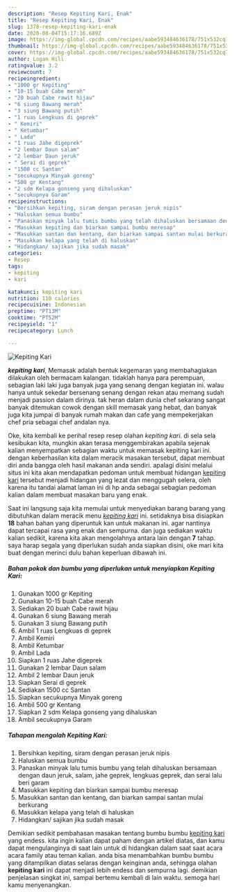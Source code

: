 ```yaml
---
description: "Resep Kepiting Kari, Enak"
title: "Resep Kepiting Kari, Enak"
slug: 1378-resep-kepiting-kari-enak
date: 2020-08-04T15:17:16.689Z
image: https://img-global.cpcdn.com/recipes/aabe593484636178/751x532cq70/kepiting-kari-foto-resep-utama.jpg
thumbnail: https://img-global.cpcdn.com/recipes/aabe593484636178/751x532cq70/kepiting-kari-foto-resep-utama.jpg
cover: https://img-global.cpcdn.com/recipes/aabe593484636178/751x532cq70/kepiting-kari-foto-resep-utama.jpg
author: Logan Hill
ratingvalue: 3.2
reviewcount: 7
recipeingredient:
- "1000 gr Kepiting"
- "10-15 buah Cabe merah"
- "20 buah Cabe rawit hijau"
- "6 siung Bawang merah"
- "3 siung Bawang putih"
- "1 ruas Lengkuas di geprek"
- " Kemiri"
- " Ketumbar"
- " Lada"
- "1 ruas Jahe digeprek"
- "2 lembar Daun salam"
- "2 lembar Daun jeruk"
- " Serai di geprek"
- "1500 cc Santan"
- "secukupnya Minyak goreng"
- "500 gr Kentang"
- "2 sdm Kelapa gonseng yang dihaluskan"
- "secukupnya Garam"
recipeinstructions:
- "Bersihkan kepiting, siram dengan perasan jeruk nipis"
- "Haluskan semua bumbu"
- "Panaskan minyak lalu tumis bumbu yang telah dihaluskan bersamaan dengan daun jeruk, salam, jahe geprek, lengkuas geprek, dan serai lalu beri garam"
- "Masukkan kepiting dan biarkan sampai bumbu meresap"
- "Masukkan santan dan kentang, dan biarkan sampai santan mulai berkurang"
- "Masukkan kelapa yang telah di haluskan"
- "Hidangkan/ sajikan jika sudah masak"
categories:
- Resep
tags:
- kepiting
- kari

katakunci: kepiting kari 
nutrition: 110 calories
recipecuisine: Indonesian
preptime: "PT13M"
cooktime: "PT52M"
recipeyield: "1"
recipecategory: Lunch

---
```



![Kepiting Kari](https://img-global.cpcdn.com/recipes/aabe593484636178/751x532cq70/kepiting-kari-foto-resep-utama.jpg)

<b><i>kepiting kari</i></b>, Memasak adalah bentuk kegemaran yang membahagiakan dilakukan oleh bermacam kalangan. tidaklah hanya para perempuan, sebagian laki laki juga banyak juga yang senang dengan kegiatan ini. walau hanya untuk sekedar bersenang senang dengan rekan atau memang sudah menjadi passion dalam dirinya. tak heran dalam dunia chef sekarang sangat banyak ditemukan cowok dengan skill memasak yang hebat, dan banyak juga kita jumpai di banyak rumah makan dan cafe yang mempekerjakan chef pria sebagai chef andalan nya.

Oke, kita kembali ke perihal resep resep olahan <i>kepiting kari</i>. di sela sela kesibukan kita, mungkin akan terasa menggembirakan apabila sejenak kalian menyempatkan sebagian waktu untuk memasak kepiting kari ini. dengan keberhasilan kita dalam meracik masakan tersebut, dapat membuat diri anda bangga oleh hasil makanan anda sendiri. apalagi disini melalui situs ini kita akan mendapatkan pedoman untuk membuat hidangan <u>kepiting kari</u> tersebut menjadi hidangan yang lezat dan menggugah selera, oleh karena itu tandai alamat laman ini di hp anda sebagai sebagian pedoman kalian dalam membuat masakan baru yang enak.




Saat ini langsung saja kita memulai untuk menyediakan barang barang yang dibutuhkan dalam meracik menu <u><i>kepiting kari</i></u> ini. setidaknya bisa disiapkan <b>18</b> bahan bahan yang diperuntuk kan untuk makanan ini. agar nantinya dapat tercapai rasa yang enak dan sempurna. dan juga sediakan waktu kalian sedikit, karena kita akan mengolahnya antara lain dengan <b>7</b> tahap. saya harap segala yang diperlukan sudah anda siapkan disini, oke mari kita buat dengan merinci dulu bahan keperluan dibawah ini.

<!--inarticleads1-->

##### Bahan pokok dan bumbu yang diperlukan untuk menyiapkan Kepiting Kari:

1. Gunakan 1000 gr Kepiting
1. Gunakan 10-15 buah Cabe merah
1. Sediakan 20 buah Cabe rawit hijau
1. Gunakan 6 siung Bawang merah
1. Gunakan 3 siung Bawang putih
1. Ambil 1 ruas Lengkuas di geprek
1. Ambil  Kemiri
1. Ambil  Ketumbar
1. Ambil  Lada
1. Siapkan 1 ruas Jahe digeprek
1. Gunakan 2 lembar Daun salam
1. Ambil 2 lembar Daun jeruk
1. Siapkan  Serai di geprek
1. Sediakan 1500 cc Santan
1. Siapkan secukupnya Minyak goreng
1. Ambil 500 gr Kentang
1. Siapkan 2 sdm Kelapa gonseng yang dihaluskan
1. Ambil secukupnya Garam




<!--inarticleads2-->

##### Tahapan mengolah Kepiting Kari:

1. Bersihkan kepiting, siram dengan perasan jeruk nipis
1. Haluskan semua bumbu
1. Panaskan minyak lalu tumis bumbu yang telah dihaluskan bersamaan dengan daun jeruk, salam, jahe geprek, lengkuas geprek, dan serai lalu beri garam
1. Masukkan kepiting dan biarkan sampai bumbu meresap
1. Masukkan santan dan kentang, dan biarkan sampai santan mulai berkurang
1. Masukkan kelapa yang telah di haluskan
1. Hidangkan/ sajikan jika sudah masak




Demikian sedikit pembahasan masakan tentang bumbu bumbu <u>kepiting kari</u> yang endess. kita ingin kalian dapat paham dengan artikel diatas, dan kamu dapat mengulanginya di saat lain untuk di hidangkan dalam saat saat acara acara family atau teman kalian. anda bisa menambahkan bumbu bumbu yang ditampilkan diatas selaras dengan keinginan anda, sehingga olahan <b>kepiting kari</b> ini dapat menjadi lebih endess dan sempurna lagi. demikian penjelasan singkat ini, sampai bertemu kembali di lain waktu. semoga hari kamu menyenangkan.
